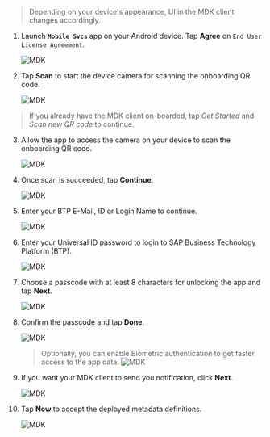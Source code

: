 >Depending on your device's appearance, UI in the MDK client changes accordingly.

1. Launch **`Mobile Svcs`** app on your Android device. 
Tap **Agree** on `End User License Agreement`.

    ![MDK](img-1.png)

2. Tap **Scan** to start the device camera for scanning the onboarding QR code.
    
    ![MDK](img-2.png)

 > If you already have the MDK client on-boarded, tap *Get Started* and *Scan new QR code* to continue.

3. Allow the app to access the camera on your device to scan the onboarding QR code.

    ![MDK](img-3.png)

4. Once scan is succeeded, tap **Continue**.

    ![MDK](img-4.png)

5. Enter your BTP E-Mail, ID or Login Name to continue. 

    ![MDK](img-5.png)

6. Enter your Universal ID password to login to SAP Business Technology Platform (BTP).

    ![MDK](img-6.png)

7. Choose a passcode with at least 8 characters for unlocking the app and tap **Next**.

    ![MDK](img-7.png)    

8. Confirm the passcode and tap **Done**.

    ![MDK](img-8.png)

    >Optionally, you can enable Biometric authentication to get faster access to the app data.
    >![MDK](img-9.png)


9. If you want your MDK client to send you notification, click **Next**. 

    ![MDK](img-10.png)

10. Tap **Now** to accept the deployed metadata definitions.

    ![MDK](img-11.png)
